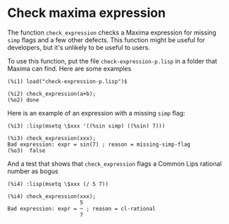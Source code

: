 # Check maxima expression

 The function `check_expression` checks a Maxima expression for missing `simp` flags and a few other defects. This function might be useful for developers, but it's unlikely to be useful to users.

 To use this function, put the file `check-expression-p.lisp` in a folder that Maxima can find. Here are some examples

 ```
(%i1) load("check-expression-p.lisp")$

(%i2) check_expression(a+b);
(%o2) done
```
Here is an example of an expression with a missing `simp` flag: 

```
(%i3) :lisp(msetq \$xxx '((%sin simp) ((%sin) 7)))

(%i3) check_expression(xxx);
Bad expression: expr = sin(7) ; reason = missing-simp-flag
(%o3)  false
```
And a test that shows that `check_expression` flags a Common Lips rational number as bogus
```
(%i4) :lisp(msetq \$xxx (/ 5 7))

(%i4) check_expression(xxx);
                       5
Bad expression: expr = ─ ; reason = cl-rational
                       7

```
